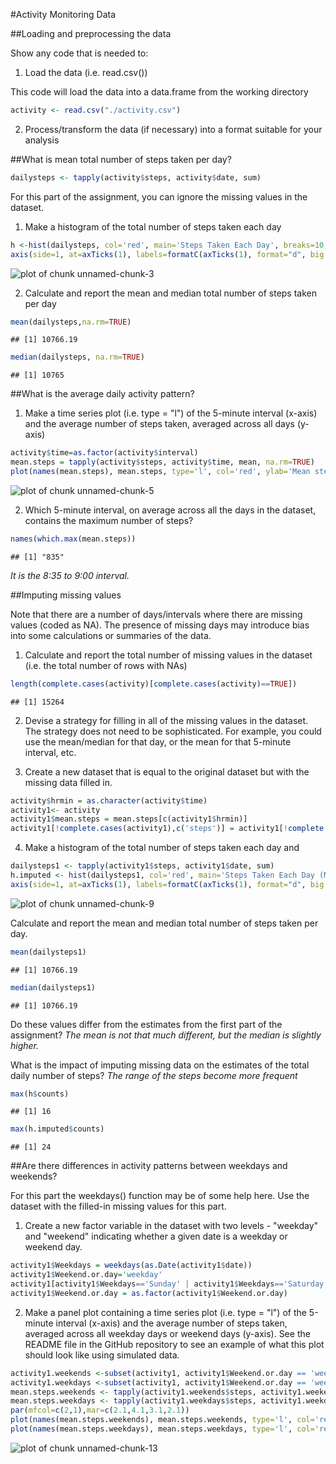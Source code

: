 #Activity Monitoring Data


##Loading and preprocessing the data

Show any code that is needed to:

1. Load the data (i.e. read.csv())  

This code  will load the data into a data.frame from the working directory


```r
activity <- read.csv("./activity.csv")
```

2. Process/transform the data (if necessary) into a format suitable for your analysis

##What is mean total number of steps taken per day?


```r
dailysteps <- tapply(activity$steps, activity$date, sum)
```

For this part of the assignment, you can ignore the missing values in the dataset.

1. Make a histogram of the total number of steps taken each day


```r
h <-hist(dailysteps, col='red', main='Steps Taken Each Day', breaks=10, xaxt="n")
axis(side=1, at=axTicks(1), labels=formatC(axTicks(1), format="d", big.mark=','))
```

![plot of chunk unnamed-chunk-3](figure/unnamed-chunk-3-1.png) 

2. Calculate and report the mean and median total number of steps taken per day

```r
mean(dailysteps,na.rm=TRUE)
```

```
## [1] 10766.19
```

```r
median(dailysteps, na.rm=TRUE)
```

```
## [1] 10765
```

##What is the average daily activity pattern?

1. Make a time series plot (i.e. type = "l") of the 5-minute interval (x-axis) and the average number of steps taken, averaged across all days (y-axis)


```r
activity$time=as.factor(activity$interval)
mean.steps = tapply(activity$steps, activity$time, mean, na.rm=TRUE)
plot(names(mean.steps), mean.steps, type='l', col='red', ylab='Mean steps per time interval', xlab='Time interval')
```

![plot of chunk unnamed-chunk-5](figure/unnamed-chunk-5-1.png) 

2. Which 5-minute interval, on average across all the days in the dataset, contains the maximum number of steps?


```r
names(which.max(mean.steps))
```

```
## [1] "835"
```

*It is the 8:35 to 9:00 interval.*

##Imputing missing values


Note that there are a number of days/intervals where there are missing values (coded as NA).
The presence of missing days may introduce bias into some calculations or summaries of the data.

1. Calculate and report the total number of missing values in the dataset (i.e. the total number of rows with NAs)


```r
length(complete.cases(activity)[complete.cases(activity)==TRUE])
```

```
## [1] 15264
```

2. Devise a strategy for filling in all of the missing values in the dataset. The strategy does not need to be sophisticated. For example, you could use the mean/median for that day, or the mean for that 5-minute interval, etc.

3. Create a new dataset that is equal to the original dataset but with the missing data filled in.


```r
activity$hrmin = as.character(activity$time)
activity1<- activity
activity1$mean.steps = mean.steps[c(activity1$hrmin)]
activity1[!complete.cases(activity1),c('steps')] = activity1[!complete.cases(activity1),c('mean.steps')]
```


4. Make a histogram of the total number of steps taken each day and 


```r
dailysteps1 <- tapply(activity1$steps, activity1$date, sum)
h.imputed <- hist(dailysteps1, col='red', main='Steps Taken Each Day (Missing values imputed)', breaks=10, xaxt="n")
axis(side=1, at=axTicks(1), labels=formatC(axTicks(1), format="d", big.mark=','))
```

![plot of chunk unnamed-chunk-9](figure/unnamed-chunk-9-1.png) 

Calculate and report the mean and median total number of steps taken per day. 


```r
mean(dailysteps1)
```

```
## [1] 10766.19
```

```r
median(dailysteps1)
```

```
## [1] 10766.19
```

Do these values differ from the estimates from the first part of the assignment? 
*The mean is not that much different, but the median is slightly higher.*


What is the impact of imputing missing data on the estimates of the total daily number of steps?
*The range of the steps become more frequent*


```r
max(h$counts)
```

```
## [1] 16
```

```r
max(h.imputed$counts)
```

```
## [1] 24
```


##Are there differences in activity patterns between weekdays and weekends?

For this part the weekdays() function may be of some help here. 
Use the dataset with the filled-in missing values for this part.

1. Create a new factor variable in the dataset with two levels - "weekday" and "weekend" indicating whether a given date is a weekday or weekend day.


```r
activity1$Weekdays = weekdays(as.Date(activity1$date))
activity1$Weekend.or.day='weekday'
activity1[activity1$Weekdays=='Sunday' | activity1$Weekdays=='Saturday',c('Weekend.or.day')] = 'weekend'
activity1$Weekend.or.day = as.factor(activity1$Weekend.or.day)
```


2. Make a panel plot containing a time series plot (i.e. type = "l") of the 5-minute interval (x-axis) and the average number of steps taken, averaged across all weekday days or weekend days (y-axis). See the README file in the GitHub repository to see an example of what this plot should look like using simulated data.


```r
activity1.weekends <-subset(activity1, activity1$Weekend.or.day == 'weekend')
activity1.weekdays <-subset(activity1, activity1$Weekend.or.day == 'weekday')
mean.steps.weekends <- tapply(activity1.weekends$steps, activity1.weekends$time, mean, na.rm=TRUE)
mean.steps.weekdays <- tapply(activity1.weekdays$steps, activity1.weekdays$time, mean, na.rm=TRUE)
par(mfcol=c(2,1),mar=c(2.1,4.1,3.1,2.1))
plot(names(mean.steps.weekends), mean.steps.weekends, type='l', col='red', ylab='Mean steps per time interval', xlab='Time interval', main='Weekends')
plot(names(mean.steps.weekdays), mean.steps.weekdays, type='l', col='red', ylab='Mean steps per time interval', xlab='Time interval', main='Weekdays')
```

![plot of chunk unnamed-chunk-13](figure/unnamed-chunk-13-1.png) 



